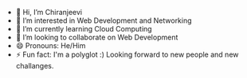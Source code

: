 - 👋 Hi, I’m Chiranjeevi
- 👀 I’m interested in Web Development and Networking
- 🌱 I’m currently learning Cloud Computing
- 💞️ I’m looking to collaborate on Web Development
- 😄 Pronouns:  He/Him
- ⚡ Fun fact: I'm a polyglot :) Looking forward to new people and new challanges.

